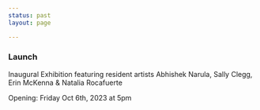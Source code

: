 ```yaml
---
status: past
layout: page

---
```


### Launch

Inaugural Exhibition featuring resident artists Abhishek Narula, Sally Clegg, Erin McKenna & Natalia Rocafuerte

Opening: Friday Oct 6th, 2023 at 5pm


